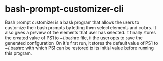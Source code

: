 bash-prompt-customizer-cli
==========================

Bash prompt customizer is a bash program that allows the users to customize their bash prompts by letting them select elements and colors. It also gives a preview of the elements that user has selected. It finally stores the created value of PS1 to ~/.bashrc file, if the user opts to save the generated configuration. On it's first run, it stores the default value of PS1 to ~/.bashrc with which PS1 can be restored to its initial value before running this program.        
